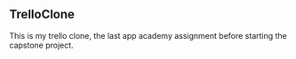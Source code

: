 ## TrelloClone

This is my trello clone, the last app academy assignment before starting the capstone
project.